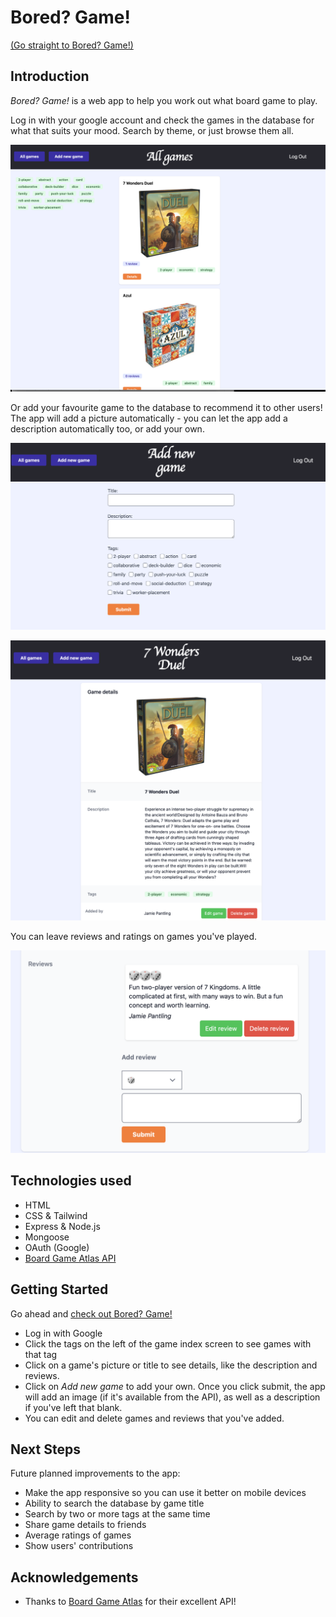 # Bored? Game!

[(Go straight to Bored? Game!)](https://boredgameapp.herokuapp.com/)

## Introduction

*Bored? Game!* is a web app to help you work out what board game to play. 

Log in with your google account and check the games in the database for what that suits your mood. Search by theme, or just browse them all. 

![Screenshot of game index view](/public/images/game-index.png)

Or add your favourite game to the database to recommend it to other users! The app will add a picture automatically - you can let the app add a description automatically too, or add your own.

![Screenshot of new game view](/public/images/new-game.png)

![Screenshot of game details view](/public/images/game-show.png)

You can leave reviews and ratings on games you've played.

![Screenshot of game reviews](/public/images/add-review.png)

## Technologies used

* HTML
* CSS & Tailwind
* Express & Node.js
* Mongoose
* OAuth (Google)
* [Board Game Atlas API](https://www.boardgameatlas.com/api/docs)


## Getting Started

Go ahead and [check out Bored? Game!](https://boredgameapp.herokuapp.com/) 

* Log in with Google
* Click the tags on the left of the game index screen to see games with that tag
* Click on a game's picture or title to see details, like the description and reviews.
* Click on *Add new game* to add your own. Once you click submit, the app will add an image (if it's available from the API), as well as a description if you've left that blank.
* You can edit and delete games and reviews that you've added.


## Next Steps

Future planned improvements to the app:

* Make the app responsive so you can use it better on mobile devices
* Ability to search the database by game title
* Search by two or more tags at the same time
* Share game details to friends
* Average ratings of games
* Show users' contributions

## Acknowledgements

* Thanks to [Board Game Atlas](https://www.boardgameatlas.com/) for their excellent API!

